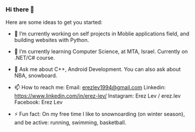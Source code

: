 ### Hi there 👋

Here are some ideas to get you started:

- 🔭 I’m currently working on self projects in Moblie applications field, and building websites with Python.

- 🌱 I’m currently learning Computer Science, at MTA, Israel. Currently on .NET/C# course.

- 💬 Ask me about C++, Android Development. You can also ask about NBA, snowboard.

- 📫 How to reach me:
      Email: erezlev1994@gmail.com
      Linkedin: https://www.linkedin.com/in/erez-lev/
      Instagram: Erez Lev / erez.lev
      Facebook: Erez Lev

- ⚡ Fun fact: On my free time I like to snownoarding (on winter season), and be active: running, swimming, basketball. 

